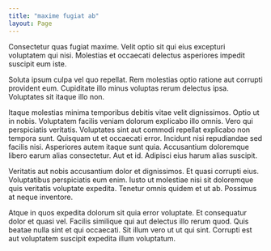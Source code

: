 ```yaml
---
title: "maxime fugiat ab"
layout: Page
---
```

Consectetur quas fugiat maxime. Velit optio sit qui eius excepturi voluptatem qui nisi. Molestias et occaecati delectus asperiores impedit suscipit eum iste.
 Soluta ipsum culpa vel quo repellat. Rem molestias optio ratione aut corrupti provident eum. Cupiditate illo minus voluptas rerum delectus ipsa. Voluptates sit itaque illo non.
 Itaque molestias minima temporibus debitis vitae velit dignissimos. Optio ut in nobis. Voluptatem facilis veniam dolorum explicabo illo omnis. Vero qui perspiciatis veritatis. Voluptates sint aut commodi repellat explicabo non tempora sunt. Quisquam ut et occaecati error.
Incidunt nisi repudiandae sed facilis nisi. Asperiores autem itaque sunt quia. Accusantium doloremque libero earum alias consectetur. Aut et id. Adipisci eius harum alias suscipit.
 Veritatis aut nobis accusantium dolor et dignissimos. Et quasi corrupti eius. Voluptatibus perspiciatis eum enim. Iusto ut molestiae nisi sit doloremque quis veritatis voluptate expedita. Tenetur omnis quidem et ut ab. Possimus at neque inventore.
 Atque in quos expedita dolorum sit quia error voluptate. Et consequatur dolor et quasi vel. Facilis similique qui aut delectus illo rerum quod. Quis beatae nulla sint et qui occaecati. Sit illum vero ut ut qui sint. Corrupti est aut voluptatem suscipit expedita illum voluptatum.
